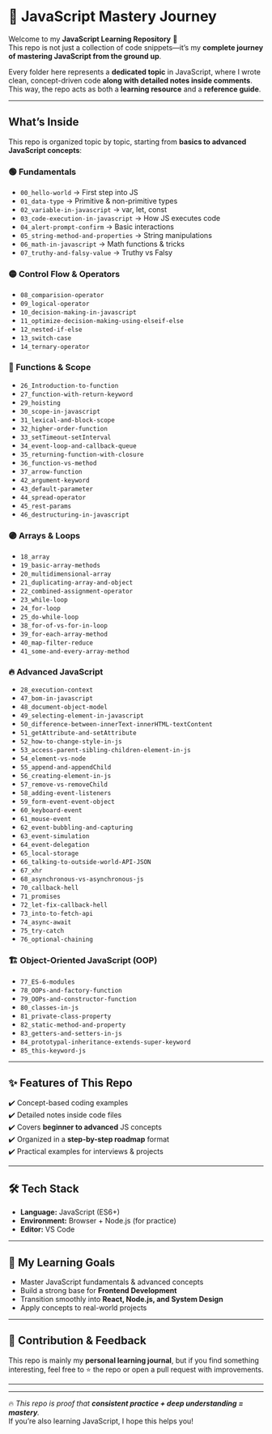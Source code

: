 # 🚀 JavaScript Mastery Journey  

Welcome to my **JavaScript Learning Repository** 🎉  
This repo is not just a collection of code snippets—it’s my **complete journey of mastering JavaScript from the ground up**.  

Every folder here represents a **dedicated topic** in JavaScript, where I wrote clean, concept-driven code **along with detailed notes inside comments**. This way, the repo acts as both a **learning resource** and a **reference guide**.  

---

## What’s Inside  

This repo is organized topic by topic, starting from **basics to advanced JavaScript concepts**:  

### 🟢 Fundamentals  
- `00_hello-world` → First step into JS  
- `01_data-type` → Primitive & non-primitive types  
- `02_variable-in-javascript` → var, let, const  
- `03_code-execution-in-javascript` → How JS executes code  
- `04_alert-prompt-confirm` → Basic interactions  
- `05_string-method-and-properties` → String manipulations  
- `06_math-in-javascript` → Math functions & tricks  
- `07_truthy-and-falsy-value` → Truthy vs Falsy  

### 🟡 Control Flow & Operators  
- `08_comparision-operator`  
- `09_logical-operator`  
- `10_decision-making-in-javascript`  
- `11_optimize-decision-making-using-elseif-else`  
- `12_nested-if-else`  
- `13_switch-case`  
- `14_ternary-operator`  

### 🔵 Functions & Scope  
- `26_Introduction-to-function`  
- `27_function-with-return-keyword`  
- `29_hoisting`  
- `30_scope-in-javascript`  
- `31_lexical-and-block-scope`  
- `32_higher-order-function`  
- `33_setTimeout-setInterval`  
- `34_event-loop-and-callback-queue`  
- `35_returning-function-with-closure`  
- `36_function-vs-method`  
- `37_arrow-function`  
- `42_argument-keyword`  
- `43_default-parameter`  
- `44_spread-operator`  
- `45_rest-params`  
- `46_destructuring-in-javascript`  

### 🟣 Arrays & Loops  
- `18_array`  
- `19_basic-array-methods`  
- `20_multidimensional-array`  
- `21_duplicating-array-and-object`  
- `22_combined-assignment-operator`  
- `23_while-loop`  
- `24_for-loop`  
- `25_do-while-loop`  
- `38_for-of-vs-for-in-loop`  
- `39_for-each-array-method`  
- `40_map-filter-reduce`  
- `41_some-and-every-array-method`  

### 🔥 Advanced JavaScript  
- `28_execution-context`  
- `47_bom-in-javascript`  
- `48_document-object-model`  
- `49_selecting-element-in-javascript`  
- `50_difference-between-innerText-innerHTML-textContent`  
- `51_getAttribute-and-setAttribute`  
- `52_how-to-change-style-in-js`  
- `53_access-parent-sibling-children-element-in-js`  
- `54_element-vs-node`  
- `55_append-and-appendChild`  
- `56_creating-element-in-js`  
- `57_remove-vs-removeChild`  
- `58_adding-event-listeners`  
- `59_form-event-event-object`  
- `60_keyboard-event`  
- `61_mouse-event`  
- `62_event-bubbling-and-capturing`  
- `63_event-simulation`  
- `64_event-delegation`  
- `65_local-storage`  
- `66_talking-to-outside-world-API-JSON`  
- `67_xhr`  
- `68_asynchronous-vs-asynchronous-js`  
- `70_callback-hell`  
- `71_promises`  
- `72_let-fix-callback-hell`  
- `73_into-to-fetch-api`  
- `74_async-await`  
- `75_try-catch`  
- `76_optional-chaining`  

### 🏗️ Object-Oriented JavaScript (OOP)  
- `77_ES-6-modules`  
- `78_OOPs-and-factory-function`  
- `79_OOPs-and-constructor-function`  
- `80_classes-in-js`  
- `81_private-class-property`  
- `82_static-method-and-property`  
- `83_getters-and-setters-in-js`  
- `84_prototypal-inheritance-extends-super-keyword`  
- `85_this-keyword-js`  

---

## ✨ Features of This Repo  
✔️ Concept-based coding examples  
✔️ Detailed notes inside code files  
✔️ Covers **beginner to advanced** JS concepts  
✔️ Organized in a **step-by-step roadmap** format  
✔️ Practical examples for interviews & projects  

---

## 🛠️ Tech Stack  
- **Language:** JavaScript (ES6+)  
- **Environment:** Browser + Node.js (for practice)  
- **Editor:** VS Code  

---

## 🎯 My Learning Goals  
- Master JavaScript fundamentals & advanced concepts  
- Build a strong base for **Frontend Development**  
- Transition smoothly into **React, Node.js, and System Design**  
- Apply concepts to real-world projects  

---

## 🤝 Contribution & Feedback  
This repo is mainly my **personal learning journal**, but if you find something interesting, feel free to ⭐ the repo or open a pull request with improvements.  

---


---

🔥 _This repo is proof that **consistent practice + deep understanding = mastery**._  
If you’re also learning JavaScript, I hope this helps you!  
